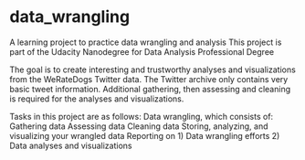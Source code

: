 # data_wrangling
A learning project to practice data wrangling and analysis
This project is part of the Udacity Nanodegree for Data Analysis Professional Degree

The goal is to create interesting and trustworthy analyses and visualizations from the WeRateDogs Twitter data. The Twitter archive only contains very basic tweet information. Additional gathering, then assessing and cleaning is required for the analyses and visualizations.

Tasks in this project are as follows:
    Data wrangling, which consists of:
        Gathering data
        Assessing data
        Cleaning data
    Storing, analyzing, and visualizing your wrangled data
    Reporting on 
        1) Data wrangling efforts 
        2) Data analyses and visualizations

